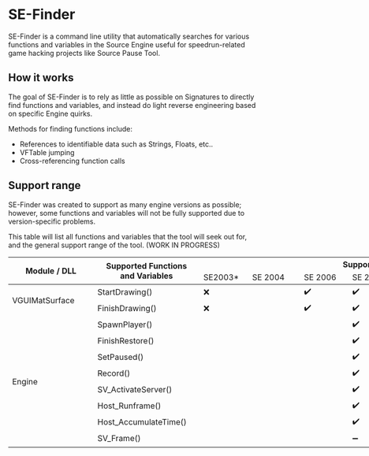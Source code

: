 # SE-Finder
 
SE-Finder is a command line utility that automatically searches for various functions and variables in the Source Engine useful for speedrun-related game hacking projects like Source Pause Tool.

## How it works
The goal of SE-Finder is to rely as little as possible on Signatures to directly find functions and variables, and instead do light reverse engineering based on specific Engine quirks.

Methods for finding functions include:
* References to identifiable data such as Strings, Floats, etc..
* VFTable jumping
* Cross-referencing function calls

## Support range
SE-Finder was created to support as many engine versions as possible; however, some functions and variables will not be fully supported due to version-specific problems.

This table will list all functions and variables that the tool will seek out for, and the general support range of the tool. (WORK IN PROGRESS)

<table style="undefined;table-layout: fixed; width: 1082px">
<colgroup>
<col style="width: 173px">
<col style="width: 215px">
<col style="width: 99px">
<col style="width: 105px">
<col style="width: 98px">
<col style="width: 98px">
<col style="width: 98px">
<col style="width: 98px">
<col style="width: 98px">
</colgroup>
<thead>
  <tr>
    <th rowspan="2">Module / DLL</th>
    <th rowspan="2">Supported Functions<br>and Variables</th>
    <th colspan="7">Support range</th>
  </tr>
  <tr>
    <td>SE2003*</td>
    <td>SE 2004</td>
    <td>SE 2006</td>
    <td>SE 2007</td>
    <td>SE 2009</td>
    <td>SE 2013</td>
    <td>SE2011*</td>
  </tr>
</thead>
<tbody>
  <tr>
    <td rowspan="2">VGUIMatSurface</td>
    <td>StartDrawing()</td>
    <td>❌</td>
    <td></td>
    <td>✔️</td>
    <td>✔️</td>
    <td>✔️</td>
    <td>✔️</td>
    <td>✔️</td>
  </tr>
  <tr>
    <td>FinishDrawing()</td>
    <td>❌</td>
    <td></td>
    <td>✔️</td>
    <td>✔️</td>
    <td>✔️</td>
    <td>✔️</td>
    <td>✔️</td>
  </tr>
  <tr>
    <td rowspan="8">Engine</td>
    <td>SpawnPlayer()</td>
    <td></td>
    <td></td>
    <td></td>
    <td>✔️</td>
    <td>✔️</td>
    <td>✔️</td>
    <td>✔️</td>
  </tr>
  <tr>
    <td>FinishRestore()</td>
    <td></td>
    <td></td>
    <td></td>
    <td>✔️</td>
    <td>✔️</td>
    <td>✔️</td>
    <td>✔️</td>
  </tr>
  <tr>
    <td>SetPaused()</td>
    <td></td>
    <td></td>
    <td></td>
    <td>✔️</td>
    <td>✔️</td>
    <td>✔️</td>
    <td>✔️</td>
  </tr>
  <tr>
    <td>Record()</td>
    <td></td>
    <td></td>
    <td></td>
    <td>✔️</td>
    <td>✔️</td>
    <td>✔️</td>
    <td>✔️</td>
  </tr>
  <tr>
    <td>SV_ActivateServer()</td>
    <td></td>
    <td></td>
    <td></td>
    <td>✔️</td>
    <td>✔️</td>
    <td>✔️</td>
    <td>✔️</td>
  </tr>
  <tr>
    <td>Host_Runframe()</td>
    <td></td>
    <td></td>
    <td></td>
    <td>✔️</td>
    <td>✔️</td>
    <td>✔️</td>
    <td>✔️</td>
  </tr>
  <tr>
    <td>Host_AccumulateTime()</td>
    <td></td>
    <td></td>
    <td></td>
    <td>✔️</td>
    <td>✔️</td>
    <td>✔️</td>
    <td>✔️</td>
  </tr>
  <tr>
    <td>SV_Frame()</td>
    <td></td>
    <td></td>
    <td></td>
    <td>➖</td>
    <td>✔️</td>
    <td>✔️</td>
    <td>❌</td>
  </tr>
</tbody>
</table>
